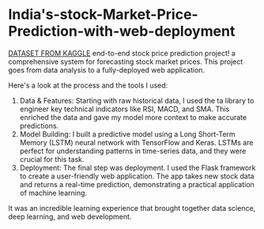 # India's-stock-Market-Price-Prediction-with-web-deployment
[DATASET FROM KAGGLE](https://www.kaggle.com/datasets/rohanrao/nifty50-stock-market-data)
end-to-end stock price prediction project!
a comprehensive system for forecasting stock market prices. This project goes from data analysis to a fully-deployed web application.

Here's a look at the process and the tools I used:
1. Data & Features: Starting with raw historical data, I used the ta library to engineer key technical indicators like RSI, MACD, and SMA. This enriched the data and gave my model more context to make accurate predictions.
2. Model Building: I built a predictive model using a Long Short-Term Memory (LSTM) neural network with TensorFlow and Keras. LSTMs are perfect for understanding patterns in time-series data, and they were crucial for this task.
3. Deployment: The final step was deployment. I used the Flask framework to create a user-friendly web application. The app takes new stock data and returns a real-time prediction, demonstrating a practical application of machine learning.

It was an incredible learning experience that brought together data science, deep learning, and web development.
